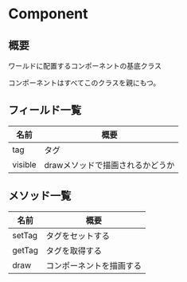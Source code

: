 # Component

## 概要

ワールドに配置するコンポーネントの基底クラス

コンポーネントはすべてこのクラスを親にもつ。

## フィールド一覧

| 名前    | 概要                             |
| ------- | -------------------------------- |
| tag     | タグ                             |
| visible | drawメソッドで描画されるかどうか |

## メソッド一覧

| 名前   | 概要                     |
| ------ | ------------------------ |
| setTag | タグをセットする         |
| getTag | タグを取得する           |
| draw   | コンポーネントを描画する |

